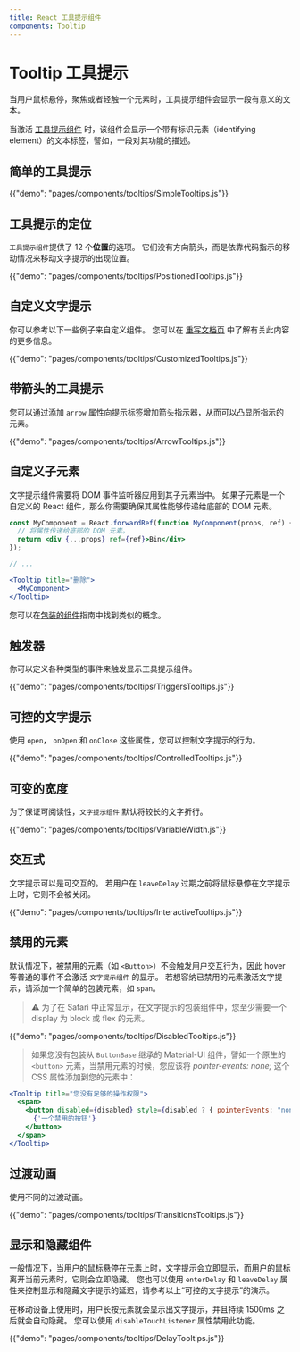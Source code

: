 ```yaml
---
title: React 工具提示组件
components: Tooltip
---
```


# Tooltip 工具提示

<p class="description">当用户鼠标悬停，聚焦或者轻触一个元素时，工具提示组件会显示一段有意义的文本。</p>

当激活 [工具提示组件](https://material.io/design/components/tooltips.html) 时，该组件会显示一个带有标识元素（identifying element）的文本标签，譬如，一段对其功能的描述。

## 简单的工具提示

{{"demo": "pages/components/tooltips/SimpleTooltips.js"}}

## 工具提示的定位

`工具提示组件`提供了 12 个**位置**的选项。 它们没有方向箭头，而是依靠代码指示的移动情况来移动文字提示的出现位置。

{{"demo": "pages/components/tooltips/PositionedTooltips.js"}}

## 自定义文字提示

你可以参考以下一些例子来自定义组件。 您可以在 [重写文档页](/customization/components/) 中了解有关此内容的更多信息。

{{"demo": "pages/components/tooltips/CustomizedTooltips.js"}}

## 带箭头的工具提示

您可以通过添加 `arrow` 属性向提示标签增加箭头指示器，从而可以凸显所指示的元素。

{{"demo": "pages/components/tooltips/ArrowTooltips.js"}}

## 自定义子元素

文字提示组件需要将 DOM 事件监听器应用到其子元素当中。 如果子元素是一个自定义的 React 组件，那么你需要确保其属性能够传递给底部的 DOM 元素。

```jsx
const MyComponent = React.forwardRef(function MyComponent(props, ref) {
  // 将属性传递给底部的 DOM 元素。
  return <div {...props} ref={ref}>Bin</div>
});

// ...

<Tooltip title="删除">
  <MyComponent>
</Tooltip>
```

您可以在[包装的组件](/guides/composition/#wrapping-components)指南中找到类似的概念。

## 触发器

你可以定义各种类型的事件来触发显示工具提示组件。

{{"demo": "pages/components/tooltips/TriggersTooltips.js"}}

## 可控的文字提示

使用 `open`， `onOpen` 和 `onClose` 这些属性，您可以控制文字提示的行为。

{{"demo": "pages/components/tooltips/ControlledTooltips.js"}}

## 可变的宽度

为了保证可阅读性，`文字提示组件` 默认将较长的文字折行。

{{"demo": "pages/components/tooltips/VariableWidth.js"}}

## 交互式

文字提示可以是可交互的。 若用户在 `leaveDelay` 过期之前将鼠标悬停在文字提示上时，它则不会被关闭。

{{"demo": "pages/components/tooltips/InteractiveTooltips.js"}}

## 禁用的元素

默认情况下，被禁用的元素（如 `<Button>`）不会触发用户交互行为，因此 hover 等普通的事件不会激活 `文字提示组件` 的显示。 若想容纳已禁用的元素激活文字提示，请添加一个简单的包装元素，如 `span`。

> ⚠️ 为了在 Safari 中正常显示，在文字提示的包装组件中，您至少需要一个 display 为 block 或 flex 的元素。

{{"demo": "pages/components/tooltips/DisabledTooltips.js"}}

> 如果您没有包装从 `ButtonBase` 继承的 Material-UI 组件，譬如一个原生的 `<button>` 元素，当禁用元素的时候，您应该将 *pointer-events: none;* 这个CSS 属性添加到您的元素中：

```jsx
<Tooltip title="您没有足够的操作权限">
  <span>
    <button disabled={disabled} style={disabled ? { pointerEvents: "none" } : {}}>
      {'一个禁用的按钮'}
    </button>
  </span>
</Tooltip>
```

## 过渡动画

使用不同的过渡动画。

{{"demo": "pages/components/tooltips/TransitionsTooltips.js"}}

## 显示和隐藏组件

一般情况下，当用户的鼠标悬停在元素上时，文字提示会立即显示，而用户的鼠标离开当前元素时，它则会立即隐藏。 您也可以使用 `enterDelay` 和 `leaveDelay` 属性来控制显示和隐藏文字提示的延迟，请参考以上“可控的文字提示”的演示。

在移动设备上使用时，用户长按元素就会显示出文字提示，并且持续 1500ms 之后就会自动隐藏。 您可以使用 `disableTouchListener` 属性禁用此功能。

{{"demo": "pages/components/tooltips/DelayTooltips.js"}}